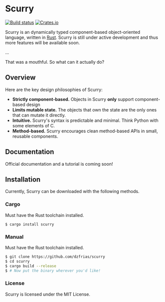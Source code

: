 # Scurry
[![Build status](https://github.com/dzfrias/scurry/actions/workflows/ci.yml/badge.svg)](https://github.com/dzfrias/scurry/actions)
[![Crates.io](https://img.shields.io/crates/v/scurry.svg)](https://crates.io/crates/scurry)

Scurry is an dynamically typed component-based object-oriented language,
written in [Rust](https://github.com/rust-lang/rust). Scurry is still under
active development and thus more features will be available soon.

...

That was a mouthful. So what can it actually do?

## Overview
Here are the key design philosophies of Scurry:
- **Strictly component-based.** Objects in Scurry **only** support
  component-based design
- **Limits mutable state.** The objects that own the state are the only ones
  that can mutate it directly.
- **Intuitive.** Scurry's syntax is predictable and minimal. Think Python with
  some elements of C.
- **Method-based.** Scurry encourages clean method-based APIs in small, reusable
  components.

## Documentation
Official documentation and a tutorial is coming soon!

## Installation
Currently, Scurry can be downloaded with the following methods.

### Cargo
Must have the Rust toolchain installed.

```
$ cargo install scurry
```

### Manual
Must have the Rust toolchain installed.

```zsh
$ git clone https://github.com/dzfrias/scurry
$ cd scurry
$ cargo build --release
$ # Now put the binary wherever you'd like!
```

### License
Scurry is licensed under the MIT License.
